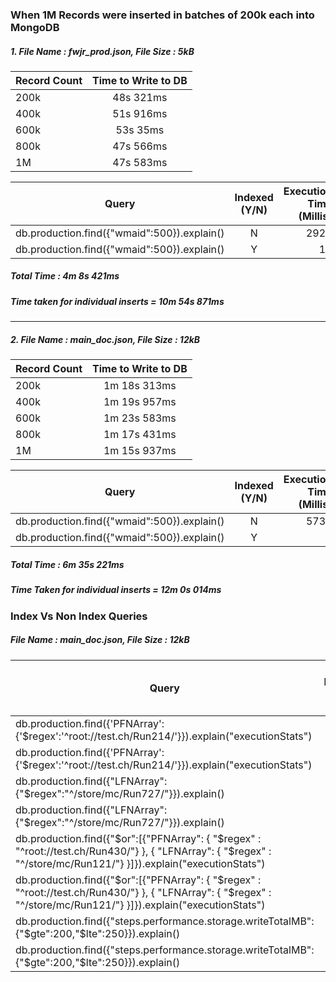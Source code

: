 ### When 1M Records were inserted in batches of 200k each into MongoDB

##### 1. File Name : fwjr_prod.json, File Size : 5kB

| Record Count | Time to Write to DB
| -----------  |:-------------------:|
| 200k         | 48s 321ms           | 
| 400k         | 51s 916ms           | 
| 600k         | 53s 35ms            |
| 800k         | 47s 566ms           |
| 1M           | 47s 583ms           |

| Query  | Indexed (Y/N) | Execution Time (Millis)  | Total Docs Examined | Input Stage
| -----  |:-------------:| ------------------------:| -------------------------: | ------------------: |
| db.production.find({"wmaid":500}).explain()  | N | 2927 | 1000000 | COLLSCAN |
| db.production.find({"wmaid":500}).explain() | Y | 11 | 1 | IXSCAN |


##### Total Time : 4m 8s 421ms
##### Time taken for individual inserts = 10m 54s 871ms

------------------------

##### 2. File Name : main_doc.json, File Size : 12kB

| Record Count | Time to Write to DB
| -----------  |:-------------------:|
| 200k         | 1m 18s 313ms        | 
| 400k         | 1m 19s 957ms        | 
| 600k         | 1m 23s 583ms        |
| 800k         | 1m 17s 431ms        |
| 1M           | 1m 15s 937ms        |

| Query  | Indexed (Y/N) | Execution Time (Millis)  | Total Docs Examined | Input Stage
| -----  |:-------------:| ------------------------:| -------------------------: | ------------------: |
| db.production.find({"wmaid":500}).explain()  | N | 5730 | 1158003 | COLLSCAN |
| db.production.find({"wmaid":500}).explain()  | Y | 2    | 1       | IXSCAN   |

##### Total Time : 6m 35s 221ms
##### Time Taken for individual inserts = 12m 0s 014ms

### Index Vs Non Index Queries

##### File Name : main_doc.json, File Size : 12kB

| Query  | Indexed (Y/N) | Execution Time (Millis)  | Number of Results returned | Total Docs Examined | Total Keys Examined
| -----  |:-------------:| ------------------------:| -------------------------: | ------------------: | ------------------: |
| db.production.find({'PFNArray':{'$regex':'^root://test.ch/Run214/'}}).explain("executionStats")  | Y | 19601 | 3 | 1158000 | 3474000 |
| db.production.find({'PFNArray':{'$regex':'^root://test.ch/Run214/'}}).explain("executionStats")  | N |  |  |  |  |
| db.production.find({"LFNArray":{"$regex":"^/store/mc/Run727/"}}).explain() | Y | 6 | 3 | 3 | 13 |
| db.production.find({"LFNArray":{"$regex":"^/store/mc/Run727/"}}).explain() | N |  |  |  |  |
| db.production.find({"$or":[{"PFNArray": { "$regex" : "^root://test.ch/Run430/"} }, { "LFNArray": { "$regex" : "^/store/mc/Run121/"} }]}).explain("executionStats")  | Y | 27715 | 6 | 1158006 | 3474013 |
| db.production.find({"$or":[{"PFNArray": { "$regex" : "^root://test.ch/Run430/"} }, { "LFNArray": { "$regex" : "^/store/mc/Run121/"} }]}).explain("executionStats")  | N |  | |  |  |
| db.production.find({"steps.performance.storage.writeTotalMB": {"$gte":200,"$lte":250}}).explain() | Y | 115977 | 669535 | 1158000 | 3473800 |
| db.production.find({"steps.performance.storage.writeTotalMB": {"$gte":200,"$lte":250}}).explain() | N |  |  |  |  |
